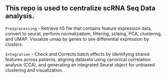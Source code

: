 ## This repo is used to centralize scRNA Seq Data analysis.

`Preoprocessing` - Retrieve h5 file that contains feature expression data, convert to seurat, perform normalizatiom, filtering, sclaing, PCA, clustering, and UMAP. Visualize umap by genes to see differential expression by clusters.


`Integration` - Check and Corrects batch effects by identifying shared features across patients, aligning datasets using canonical correlation analysis (CCA), and generating an integrated Seurat object for unbiased clustering and visualization.

